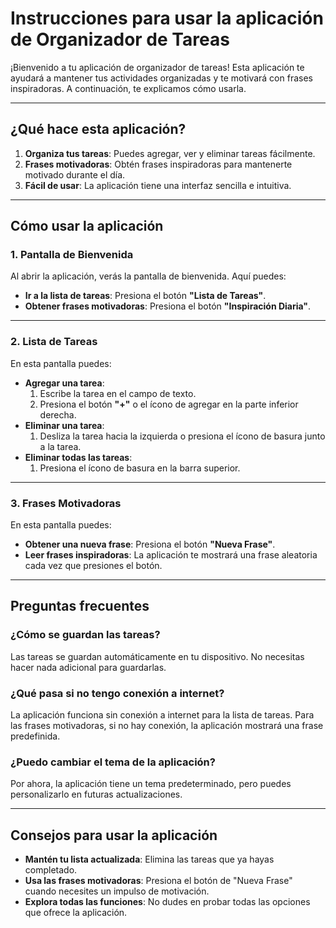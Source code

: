 # Instrucciones para usar la aplicación de Organizador de Tareas

¡Bienvenido a tu aplicación de organizador de tareas! Esta aplicación te ayudará a mantener tus actividades organizadas y te motivará con frases inspiradoras. A continuación, te explicamos cómo usarla.

---

## **¿Qué hace esta aplicación?**
1. **Organiza tus tareas**: Puedes agregar, ver y eliminar tareas fácilmente.
2. **Frases motivadoras**: Obtén frases inspiradoras para mantenerte motivado durante el día.
3. **Fácil de usar**: La aplicación tiene una interfaz sencilla e intuitiva.

---

## **Cómo usar la aplicación**

### **1. Pantalla de Bienvenida**
Al abrir la aplicación, verás la pantalla de bienvenida. Aquí puedes:
- **Ir a la lista de tareas**: Presiona el botón **"Lista de Tareas"**.
- **Obtener frases motivadoras**: Presiona el botón **"Inspiración Diaria"**.

---

### **2. Lista de Tareas**
En esta pantalla puedes:
- **Agregar una tarea**:
  1. Escribe la tarea en el campo de texto.
  2. Presiona el botón **"+"** o el ícono de agregar en la parte inferior derecha.
- **Eliminar una tarea**:
  1. Desliza la tarea hacia la izquierda o presiona el ícono de basura junto a la tarea.
- **Eliminar todas las tareas**:
  1. Presiona el ícono de basura en la barra superior.

---

### **3. Frases Motivadoras**
En esta pantalla puedes:
- **Obtener una nueva frase**: Presiona el botón **"Nueva Frase"**.
- **Leer frases inspiradoras**: La aplicación te mostrará una frase aleatoria cada vez que presiones el botón.

---

## **Preguntas frecuentes**

### **¿Cómo se guardan las tareas?**
Las tareas se guardan automáticamente en tu dispositivo. No necesitas hacer nada adicional para guardarlas.

### **¿Qué pasa si no tengo conexión a internet?**
La aplicación funciona sin conexión a internet para la lista de tareas. Para las frases motivadoras, si no hay conexión, la aplicación mostrará una frase predefinida.

### **¿Puedo cambiar el tema de la aplicación?**
Por ahora, la aplicación tiene un tema predeterminado, pero puedes personalizarlo en futuras actualizaciones.

---

## **Consejos para usar la aplicación**
- **Mantén tu lista actualizada**: Elimina las tareas que ya hayas completado.
- **Usa las frases motivadoras**: Presiona el botón de "Nueva Frase" cuando necesites un impulso de motivación.
- **Explora todas las funciones**: No dudes en probar todas las opciones que ofrece la aplicación.
